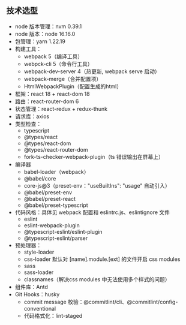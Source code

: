 ## 技术选型

- node 版本管理：nvm 0.39.1
- node 版本：node 16.16.0
- 包管理：yarn 1.22.19
- 构建工具：
  - webpack 5（编译工具）
  - webpck-cli 5（命令行工具）
  - webpack-dev-server 4（热更新, webpack serve 启动）
  - webpack-merge（合并配置项）
  - HtmlWebpackPlugin（配置生成的html）
- 框架：react 18 + react-dom 18
- 路由：react-router-dom 6
- 状态管理：react-redux + redux-thunk
- 请求库：axios 
- 类型检查：
  - typescript 
  - @types/react 
  - @types/react-dom
  - @types/react-router-dom
  - fork-ts-checker-webpack-plugin（ts 错误输出在屏幕上）
- 编译器
  - babel-loader（webpack）
  - @babel/core
  - core-js@3（preset-env："useBuiltIns": "usage" 自动引入）
  - @babel/preset-env
  - @babel/preset-react
  - @babel/preset-typescript
- 代码风格：具体见 webpack 配置和 eslintrc.js、eslintignore 文件
  - eslint
  - eslint-webpack-plugin
  - @typescript-eslint/eslint-plugin
  - @typescript-eslint/parser
- 预处理器：
  - style-loader
  - css-loader 默认对 [name].module.[ext] 的文件开启 css modules
  - sass 
  - sass-loader
  - classnames（解决css modules 中无法使用多个样式的问题）
- 组件库：Antd
- Git Hooks：husky
  - commit message 校验：@commitlint/cli、@commitlint/config-conventional
  - 代码格式化：lint-staged




